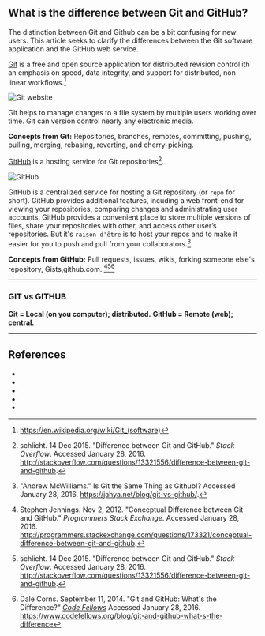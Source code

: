 ## What is the difference between Git and GitHub?

The distinction between Git and Github can be a bit confusing for new users. This article seeks to clarify the differences between the Git software application and the GitHub web service.

[Git](https://git-scm.com/) is a free and open source application for distributed revision control ith an emphasis on speed, data integrity, and support for distributed, non-linear workflows.[^wikipedia]

![Git website](https://www.codefellows.org/blog/git-and-github-what-s-the-difference)

Git helps to manage changes to a file system by multiple users working over time. Git can version control nearly any electronic media.

**Concepts from Git:** Repositories, branches, remotes, committing, pushing, pulling, merging, rebasing, reverting, and cherry-picking.

[GitHub](https://github.com/) is a hosting service for Git repositories[^schlicht].

![GitHub](https://dgosxlrnzhofi.cloudfront.net/custom_page_images/246/page_images/GitHub.png?1410459913)

GitHub is a centralized service for hosting a Git repository (or `repo` for short). GitHub provides additional features, incuding a web front-end for viewing your repositories, comparing changes and administrating user accounts.  GitHub provides a convenient place to store multiple versions of files, share your repositories with other, and access other user’s repositories. But it's `raison d'être` is to host your repos and to make it easier for you to push and pull from your collaborators.[^mcwilliams]

**Concepts from GitHub:** Pull requests, issues, wikis, forking someone else's repository, Gists,github.com. [^jennings][^schlicht][^corns]

---

### GIT vs GITHUB

<strong> Git = Local (on you computer); distributed.</strong> 
<strong> GitHub = Remote (web); central.</strong> 

---

## References

* [^mcwilliams]:"Andrew McWilliams." Is Git the Same Thing as Github!? Accessed January 28, 2016. https://jahya.net/blog/git-vs-github/. 
* [^jennings]: Stephen Jennings. Nov 2, 2012.  "Conceptual Difference between Git and GitHub." *Programmers Stack Exchange*. Accessed January 28, 2016. http://programmers.stackexchange.com/questions/173321/conceptual-difference-between-git-and-github.
* [^schlicht]: schlicht. 14 Dec 2015. "Difference between Git and GitHub." *Stack Overflow*. Accessed January 28, 2016. http://stackoverflow.com/questions/13321556/difference-between-git-and-github. 
* [^corns]: Dale Corns. September 11, 2014. "Git and GitHub: What's the Difference?" *[Code Fellows](https://www.codefellows.org/blog/git-and-github-what-s-the-difference)*  Accessed January 28, 2016. https://www.codefellows.org/blog/git-and-github-what-s-the-difference
* [^wikipedia]: https://en.wikipedia.org/wiki/Git_(software)



